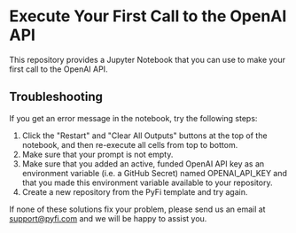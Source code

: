 # Execute Your First Call to the OpenAI API

This repository provides a Jupyter Notebook that you can use to make your first call to the OpenAI API.

## Troubleshooting

If you get an error message in the notebook, try the following steps:
1. Click the "Restart" and "Clear All Outputs" buttons at the top of the notebook, and then re-execute all cells from top to bottom.
2. Make sure that your prompt is not empty.
3. Make sure that you added an active, funded OpenAI API key as an environment variable (i.e. a GitHub Secret) named OPENAI_API_KEY and that you made this environment variable available to your repository.
4. Create a new repository from the PyFi template and try again.

If none of these solutions fix your problem, please send us an email at support@pyfi.com and we will be happy to assist you.

